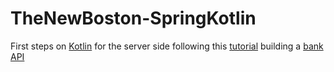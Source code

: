 # TheNewBoston-SpringKotlin

First steps on [Kotlin](https://kotlinlang.org/) for the server side following this [tutorial](https://www.youtube.com/watch?v=TJcshrJOnsE&list=PL6gx4Cwl9DGDPsneZWaOFg0H2wsundyGr) building a [bank API](https://thenewboston.com/bank-api/banks)
